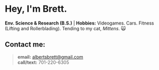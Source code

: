 
# Hey, I'm **Brett**.
**Env. Science & Research (B.S.)** | **Hobbies:** Videogames. Cars. Fitness (Lifting and Rollerblading). Tending to my cat, *Mittens*. 🙀


## **Contact me:**
> **email:** albertsbrett@gmail.com  
  **call/text:** 701-220-6305  
